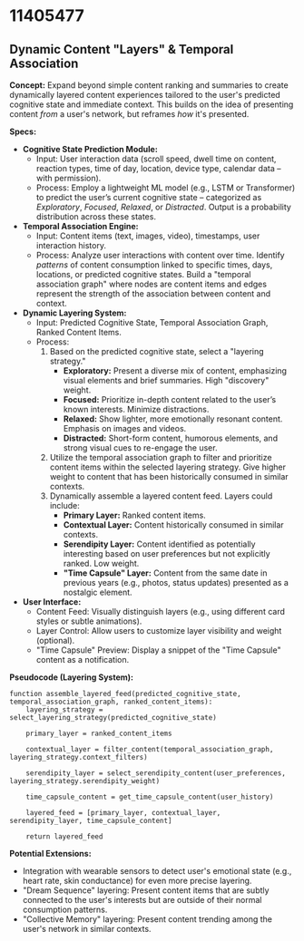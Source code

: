 # 11405477

## Dynamic Content "Layers" & Temporal Association

**Concept:** Expand beyond simple content ranking and summaries to create dynamically layered content experiences tailored to the user's predicted cognitive state and immediate context. This builds on the idea of presenting content *from* a user's network, but reframes *how* it's presented.

**Specs:**

*   **Cognitive State Prediction Module:**
    *   Input: User interaction data (scroll speed, dwell time on content, reaction types, time of day, location, device type, calendar data – with permission).
    *   Process: Employ a lightweight ML model (e.g., LSTM or Transformer) to predict the user’s current cognitive state – categorized as *Exploratory*, *Focused*, *Relaxed*, or *Distracted*.  Output is a probability distribution across these states.
*   **Temporal Association Engine:**
    *   Input: Content items (text, images, video), timestamps, user interaction history.
    *   Process:  Analyze user interactions with content over time.  Identify *patterns* of content consumption linked to specific times, days, locations, or predicted cognitive states.  Build a "temporal association graph" where nodes are content items and edges represent the strength of the association between content and context.
*   **Dynamic Layering System:**
    *   Input: Predicted Cognitive State, Temporal Association Graph, Ranked Content Items.
    *   Process: 
        1.  Based on the predicted cognitive state, select a "layering strategy."
            *   **Exploratory:** Present a diverse mix of content, emphasizing visual elements and brief summaries.  High "discovery" weight.
            *   **Focused:** Prioritize in-depth content related to the user’s known interests. Minimize distractions.
            *   **Relaxed:**  Show lighter, more emotionally resonant content.  Emphasis on images and videos.
            *   **Distracted:** Short-form content, humorous elements, and strong visual cues to re-engage the user.
        2.  Utilize the temporal association graph to filter and prioritize content items within the selected layering strategy.  Give higher weight to content that has been historically consumed in similar contexts.
        3.  Dynamically assemble a layered content feed. Layers could include:
            *   **Primary Layer:** Ranked content items.
            *   **Contextual Layer:** Content historically consumed in similar contexts.
            *   **Serendipity Layer:**  Content identified as potentially interesting based on user preferences but not explicitly ranked.  Low weight.
            *   **"Time Capsule" Layer:** Content from the same date in previous years (e.g., photos, status updates) presented as a nostalgic element.
*   **User Interface:**
    *   Content Feed:  Visually distinguish layers (e.g., using different card styles or subtle animations).
    *   Layer Control: Allow users to customize layer visibility and weight (optional).
    *   "Time Capsule" Preview:  Display a snippet of the "Time Capsule" content as a notification.

**Pseudocode (Layering System):**

```
function assemble_layered_feed(predicted_cognitive_state, temporal_association_graph, ranked_content_items):
    layering_strategy = select_layering_strategy(predicted_cognitive_state)

    primary_layer = ranked_content_items

    contextual_layer = filter_content(temporal_association_graph, layering_strategy.context_filters)

    serendipity_layer = select_serendipity_content(user_preferences, layering_strategy.serendipity_weight)

    time_capsule_content = get_time_capsule_content(user_history)

    layered_feed = [primary_layer, contextual_layer, serendipity_layer, time_capsule_content]

    return layered_feed
```

**Potential Extensions:**

*   Integration with wearable sensors to detect user's emotional state (e.g., heart rate, skin conductance) for even more precise layering.
*   "Dream Sequence" layering:  Present content items that are subtly connected to the user's interests but are outside of their normal consumption patterns.
*   "Collective Memory" layering: Present content trending among the user's network in similar contexts.